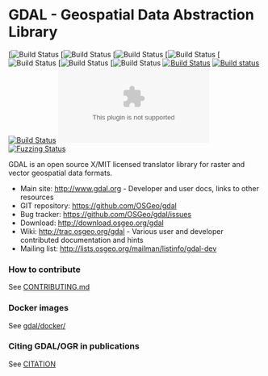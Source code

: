 GDAL - Geospatial Data Abstraction Library
====

[![Build Status](https://github.com/OSGeo/gdal/workflows/Ubuntu%2020.04%20build/badge.svg)
[![Build Status](https://github.com/OSGeo/gdal/workflows/Ubuntu%2018.04%20build/badge.svg)
[![Build Status](https://github.com/OSGeo/gdal/workflows/Ubuntu%2018.04%2032bit%20build/badge.svg)
[![Build Status](https://github.com/OSGeo/gdal/workflows/MacOS%20build/badge.svg)
[![Build Status](https://github.com/OSGeo/gdal/workflows/Windows%20builds/badge.svg)
[![Build Status](https://github.com/OSGeo/gdal/workflows/Android%20builds/badge.svg)
[![Build Status](https://github.com/OSGeo/gdal/workflows/ASAN%20build/badge.svg)
[![Build Status](https://travis-ci.com/OSGeo/gdal.svg?branch=master)](https://travis-ci.com/OSGeo/gdal)
[![Build status](https://ci.appveyor.com/api/projects/status/jtwx0pcr0y01i17p/branch/master?svg=true)](https://ci.appveyor.com/project/OSGeo/gdal)
[![Build Status](https://scan.coverity.com/projects/749/badge.svg?flat=1)](https://scan.coverity.com/projects/gdal)
[![Documentation build Status](https://dev.azure.com/osgeo/gdal/_apis/build/status/OSGeo.gdal.doc?branchName=master&jobName=Documentation)](https://dev.azure.com/osgeo/gdal/_build/latest?definitionId=2&branchName=master&jobName=Documentation)
[![Fuzzing Status](https://oss-fuzz-build-logs.storage.googleapis.com/badges/gdal.svg)](https://bugs.chromium.org/p/oss-fuzz/issues/list?sort=-opened&can=1&q=proj:gdal)

GDAL is an open source X/MIT licensed translator library for raster and vector geospatial data formats.

* Main site: http://www.gdal.org - Developer and user docs, links to other resources
* GIT repository: https://github.com/OSGeo/gdal
* Bug tracker: https://github.com/OSGeo/gdal/issues
* Download: http://download.osgeo.org/gdal
* Wiki: http://trac.osgeo.org/gdal - Various user and developer contributed documentation and hints
* Mailing list: http://lists.osgeo.org/mailman/listinfo/gdal-dev

### How to contribute

See [CONTRIBUTING.md](CONTRIBUTING.md)

### Docker images

See [gdal/docker/](gdal/docker/)

### Citing GDAL/OGR in publications

See [CITATION](CITATION)
